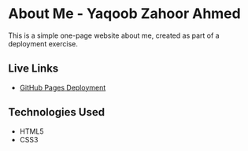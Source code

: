 # About Me - Yaqoob Zahoor Ahmed

This is a simple one-page website about me, created as part of a deployment exercise.

## Live Links
- [GitHub Pages Deployment](https://yzahmed.github.io/about-me/)


## Technologies Used
- HTML5
- CSS3
